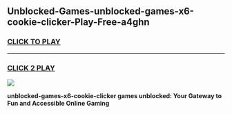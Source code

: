 
## Unblocked-Games-unblocked-games-x6-cookie-clicker-Play-Free-a4ghn
<h3>
<a href="https://premium76.site?title=unblocked-games-x6-cookie-clicker&ref=23A">CLICK TO PLAY</a></h3>
<hr>

<h3>
<a href="https://premium76.site?title=unblocked-games-x6-cookie-clicker&ref=23A">CLICK 2 PLAY</a>
  
</h3>

<a href="https://premium76.site?title=unblocked-games-x6-cookie-clicker&ref=23A"><img src="https://clearcache.store/games.png"></a>


**unblocked-games-x6-cookie-clicker games unblocked: Your Gateway to Fun and Accessible Online Gaming**
